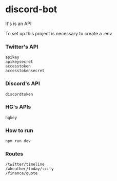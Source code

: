 # discord-bot

It's is an API

To set up this project is necessary to create a .env

### Twitter's API

```
apikey
apikeysecret
accesstoken
accesstokensecret
```

### Discord's API

```
discordtoken
```

### HG's APIs

```
hgkey
```

### How to run

`npm run dev`

### Routes

```
/twitter/timeline
/wheather/today/:city
/finance/quote
```
